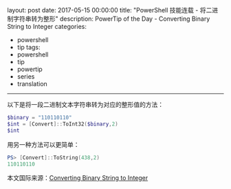 layout: post
date: 2017-05-15 00:00:00
title: "PowerShell 技能连载 - 将二进制字符串转为整形"
description: PowerTip of the Day - Converting Binary String to Integer
categories:
- powershell
- tip
tags:
- powershell
- tip
- powertip
- series
- translation
---
以下是将一段二进制文本字符串转为对应的整形值的方法：

```powershell
$binary = "110110110"
$int = [Convert]::ToInt32($binary,2)
$int
```

用另一种方法可以更简单：

```powershell
PS> [Convert]::ToString(438,2)
110110110
```

<!--more-->
本文国际来源：[Converting Binary String to Integer](http://community.idera.com/powershell/powertips/b/tips/posts/converting-binary-string-to-integer)

